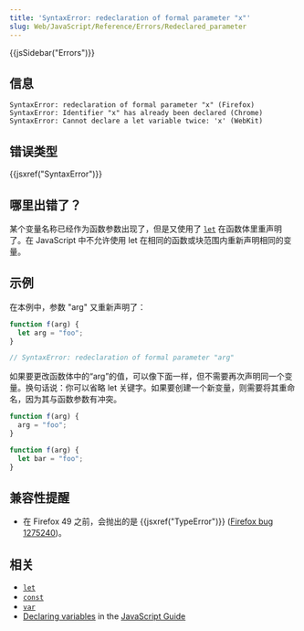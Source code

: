 ```yaml
---
title: 'SyntaxError: redeclaration of formal parameter "x"'
slug: Web/JavaScript/Reference/Errors/Redeclared_parameter
---
```


{{jsSidebar("Errors")}}

## 信息

```plain
SyntaxError: redeclaration of formal parameter "x" (Firefox)
SyntaxError: Identifier "x" has already been declared (Chrome)
SyntaxError: Cannot declare a let variable twice: 'x' (WebKit)
```

## 错误类型

{{jsxref("SyntaxError")}}

## 哪里出错了？

某个变量名称已经作为函数参数出现了，但是又使用了 [`let`](/zh-CN/docs/Web/JavaScript/Reference/Statements/let) 在函数体里重声明了。在 JavaScript 中不允许使用 let 在相同的函数或块范围内重新声明相同的变量。

## 示例

在本例中，参数 "arg" 又重新声明了：

```js example-bad
function f(arg) {
  let arg = "foo";
}

// SyntaxError: redeclaration of formal parameter "arg"
```

如果要更改函数体中的“arg”的值，可以像下面一样，但不需要再次声明同一个变量。换句话说：你可以省略 let 关键字。如果要创建一个新变量，则需要将其重命名，因为其与函数参数有冲突。

```js example-good
function f(arg) {
  arg = "foo";
}

function f(arg) {
  let bar = "foo";
}
```

## 兼容性提醒

- 在 Firefox 49 之前，会抛出的是 {{jsxref("TypeError")}} ([Firefox bug 1275240](https://bugzil.la/1275240))。

## 相关

- [`let`](/zh-CN/docs/Web/JavaScript/Reference/Statements/let)
- [`const`](/zh-CN/docs/Web/JavaScript/Reference/Statements/const)
- [`var`](/zh-CN/docs/Web/JavaScript/Reference/Statements/var)
- [Declaring variables](/zh-CN/docs/Web/JavaScript/Guide/Grammar_and_Types#Declarations) in the [JavaScript Guide](/zh-CN/docs/Web/JavaScript/Guide)
